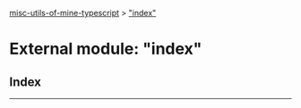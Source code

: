 [misc-utils-of-mine-typescript](../README.md) > ["index"](../modules/_index_.md)

# External module: "index"

## Index

---

